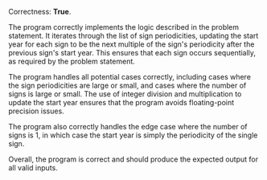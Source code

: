 Correctness: **True**.

The program correctly implements the logic described in the problem statement. It iterates through the list of sign periodicities, updating the start year for each sign to be the next multiple of the sign's periodicity after the previous sign's start year. This ensures that each sign occurs sequentially, as required by the problem statement.

The program handles all potential cases correctly, including cases where the sign periodicities are large or small, and cases where the number of signs is large or small. The use of integer division and multiplication to update the start year ensures that the program avoids floating-point precision issues.

The program also correctly handles the edge case where the number of signs is 1, in which case the start year is simply the periodicity of the single sign.

Overall, the program is correct and should produce the expected output for all valid inputs.
